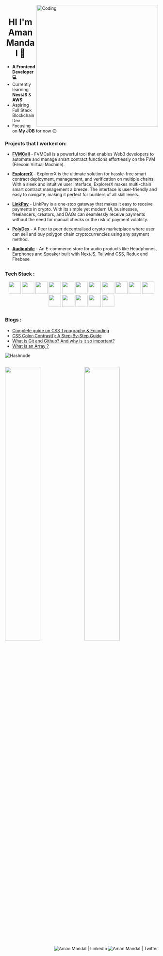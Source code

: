 <img align="right" alt="Coding" width="400" src="https://cdn.dribbble.com/users/1162077/screenshots/3848914/programmer.gif">

<h1 align="center">HI I'm Aman Mandal 👋  </h1>

- **A Frontend Developer 💻** <br />
- Currently learning **NestJS** & **AWS**
- Aspiring Full Stack Blockchain Dev 
- Focusing on **My JOB** for now 🙃

### Projects that I worked on:

 - [**FVMCall**](https://github.com/VaibhavArora19/hackFS) - FVMCall is a powerful tool that enables Web3 developers to automate and manage smart contract functions effortlessly on the FVM (Filecoin Virtual Machine).
   
 - [**ExplorerX**](https://explorerx.vercel.app/) - ExplorerX is the ultimate solution for hassle-free smart contract deployment, management, and verification on multiple chains. With a sleek and intuitive user interface, ExplorerX makes multi-chain smart contract management a breeze. The interface is user-friendly and easy to navigate, making it perfect for builders of all skill levels.
   
  - [**LinkPay**](https://linkpay.vercel.app/) - LinkPay is a one-stop gateway that makes it easy to receive payments in crypto. With its simple yet modern UI, businesses, freelancers, creators, and DAOs can seamlessly receive payments without the need for manual checks or the risk of payment volatility.
   
  - [**PolyDex**](https://poly-dex.vercel.app/) - A Peer to peer decentralised crypto marketplace where user can sell and buy polygon chain cryptocurrencies using any payment method.
  - [**Audiophile**](https://audiophile-aman.vercel.app/) - An E-commerce store for audio products like Headphones, Earphones and Speaker built with NextJS, Tailwind CSS, Redux and Firebase
  
##

### Tech Stack :

<div align="center">
<img src="https://cdn.jsdelivr.net/gh/devicons/devicon/icons/html5/html5-original.svg" width=40 height=40  />
<img src="https://cdn.jsdelivr.net/gh/devicons/devicon/icons/css3/css3-original.svg" width=40 height=40/>
<img src="https://cdn.jsdelivr.net/gh/devicons/devicon/icons/javascript/javascript-original.svg" width=40 height=40/>
<img src="https://cdn.jsdelivr.net/gh/devicons/devicon/icons/bootstrap/bootstrap-plain.svg" width=40 height=40/>
<img src="https://cdn.jsdelivr.net/gh/devicons/devicon/icons/typescript/typescript-original.svg" width=40 height=40 />
<img src="https://cdn.jsdelivr.net/gh/devicons/devicon/icons/tailwindcss/tailwindcss-plain.svg"  width=40 height=40/>
<img src="https://cdn.jsdelivr.net/gh/devicons/devicon/icons/solidity/solidity-original.svg" width=40 height=40/>
<img src="https://cdn.jsdelivr.net/gh/devicons/devicon/icons/react/react-original.svg" width=40 height=40/>
<img src="https://cdn.jsdelivr.net/gh/devicons/devicon/icons/nextjs/nextjs-original.svg" width=40 height=40 />
<img src="https://cdn.jsdelivr.net/gh/devicons/devicon/icons/firebase/firebase-plain.svg" width=40 height=40 />
<img src="https://cdn.jsdelivr.net/gh/devicons/devicon/icons/cplusplus/cplusplus-original.svg" width=40 height=40/>
<img src="https://cdn.jsdelivr.net/gh/devicons/devicon/icons/java/java-original.svg" width=40 height=40/>
<img src="https://cdn.jsdelivr.net/gh/devicons/devicon/icons/kotlin/kotlin-original.svg" width=40 height=40 />
<img src="https://cdn.jsdelivr.net/gh/devicons/devicon/icons/android/android-original.svg" width=40 height=40/>
<img src="https://cdn.jsdelivr.net/gh/devicons/devicon/icons/mysql/mysql-original.svg" width=40 height=40/>
<img src="https://cdn.jsdelivr.net/gh/devicons/devicon/icons/npm/npm-original-wordmark.svg" width=40 height=40 />


</div>

##

### Blogs :

- <a href="https://www.lambdatest.com/blog/css-typography-and-encoding/">Complete guide on CSS Typography & Encoding</a>
- <a href="https://www.lambdatest.com/blog/css-color-contrast/">CSS Color-Contrast(): A Step-By-Step Guide</a>
- <a href="https://www.lambdatest.com/blog/css-color-contrast/">What is Git and Github? And why is it so important?</a>
- <a href="https://amanmandal.hashnode.dev/what-is-an-array-and-why-its-so-popular">What is an Array ?</a>

<div>
  <img alt="Hashnode" src="https://img.shields.io/badge/Hashnode-2962FF?style=for-the-badge&logo=hashnode&logoColor=white"/>
</div>


##

<img  src="https://github-readme-stats.vercel.app/api?username=Aman-Mandal&show_icons=true&theme=react" width="48%" align="right" >
<img  src="https://github-readme-streak-stats.herokuapp.com/?user=Aman-Mandal&theme=react" width="48%" >

##

<a href="https://twitter.com/AmanMandal_">
  <img align="right" alt="Aman Mandal | Twitter "src="https://img.icons8.com/fluent/48/000000/twitter.png"/>
</a>
<a href="https://www.linkedin.com/in/amanmandal/">
  <img align="right" alt="Aman Mandal | LinkedIn "src="https://img.icons8.com/fluent/48/000000/linkedin.png"/>
</a>
